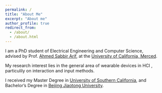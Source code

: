 ```yaml
---
permalink: /
title: "About Me"
excerpt: "About me"
author_profile: true
redirect_from: 
  - /about/
  - /about.html
---
```


I am a PhD student of Electrical Engineering and Computer Science, advised by Prof. [Ahmed Sabbir Arif](http://www.asarif.com/), at the [University of California, Merced](https://www.ucmerced.edu/).


My research interest lies in the general area of wearable devices in HCI , particulily on interaction and input methods.

I received my Master Degree in [University of Southern California](https://www.usc.edu/), and Bachelor’s Degree in [Beijing Jiaotong University](http://en.njtu.edu.cn/).